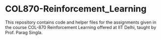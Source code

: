 # COL870-Reinforcement_Learning
This repository contains code and helper files for the assignments given in the course COL-870 Reinforcement Learning offered at IIT Delhi, taught by Prof. Parag Singla.
